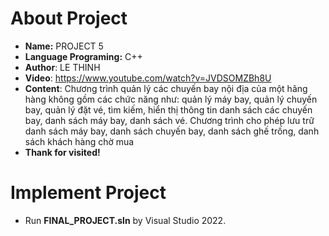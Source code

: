 ﻿# About Project

- **Name:** PROJECT 5
- **Language Programing:** C++
- **Author**: LE THINH
- **Video**: https://www.youtube.com/watch?v=JVDSOMZBh8U
- **Content**: Chương trình quản lý các chuyến bay nội địa của một hãng hàng không gồm các chức năng 
như: quản lý máy bay, quản lý chuyến bay, quản lý đặt vé, tìm kiếm, hiển thị thông tin danh 
sách các chuyến bay, danh sách máy bay, danh sách vé. Chương trình cho phép lưu trữ danh 
sách máy bay, danh sách chuyến bay, danh sách ghế trống, danh sách khách hàng chờ mua
- **Thank for visited!**

# Implement Project
- Run **FINAL_PROJECT.sln** by Visual Studio 2022.